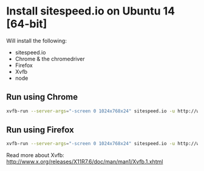 # Install sitespeed.io on Ubuntu 14 [64-bit]

Will install the following:
* sitespeed.io
* Chrome & the chromedriver
* Firefox
* Xvfb
* node

## Run using Chrome
```bash
xvfb-run --server-args="-screen 0 1024x768x24" sitespeed.io -u http://www.sitespeed.io -b chrome
```

## Run using Firefox
```bash
xvfb-run --server-args="-screen 0 1024x768x24" sitespeed.io -u http://www.sitespeed.io -b firefox
```

Read more about Xvfb:
http://www.x.org/releases/X11R7.6/doc/man/man1/Xvfb.1.xhtml
